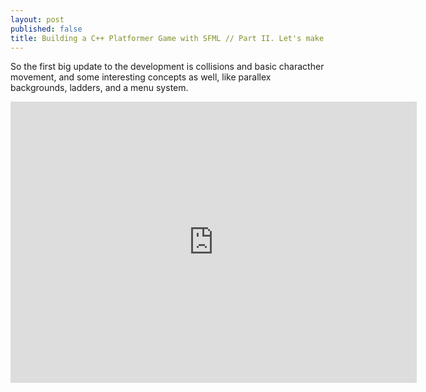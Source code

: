 ```yaml
---
layout: post
published: false
title: Building a C++ Platformer Game with SFML // Part II. Let's make it work!
---
```


So the first big update to the development is collisions and basic characther movement, and some interesting concepts as well, like parallex backgrounds, ladders, and a menu system.

<iframe style="display: block; margin: auto;" width="650" height="450" src="https://www.youtube.com/embed/lEqhxi3JDEc" title="YouTube video player" frameborder="0" allow="accelerometer; autoplay; clipboard-write; encrypted-media; gyroscope; picture-in-picture" allowfullscreen></iframe>